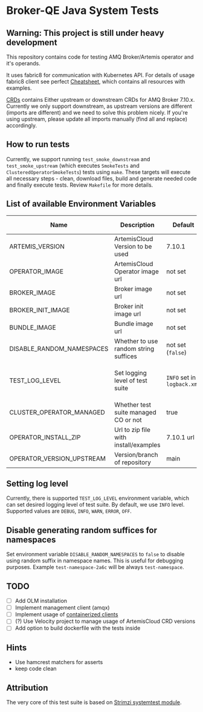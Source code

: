 # Broker-QE Java System Tests

## Warning: This project is still under heavy development

This repository contains code for testing AMQ Broker/Artemis operator and it's operands.

It uses fabric8 for communication with Kubernetes API.
For details of usage fabric8 client see perfect [Cheatsheet](https://github.com/fabric8io/kubernetes-client/blob/v6.2.0/doc/CHEATSHEET.md), which contains all resources with examples.

[CRDs](crds) contains Either upstream or downstream CRDs for AMQ Broker 7.10.x. Currently we only support downstream, as upstream versions are different (imports are different) and 
we need to solve this problem nicely. If you're using upstream, please update all imports manually (find all and replace) accordingly.

## How to run tests

Currently, we support running `test_smoke_downstream` and `test_smoke_upstream` (which executes `SmokeTests` and `ClusteredOperatorSmokeTests`) tests using `make`.
These targets will execute all necessary steps - clean, download files, build and generate needed code and finally execute tests.
Review `Makefile` for more details.


## List of available Environment Variables

| Name                      | Description                           | Default                     | Possible values                         |
|---------------------------|---------------------------------------|-----------------------------|-----------------------------------------|
| ARTEMIS_VERSION           | ArtemisCloud Version to be used       | 7.10.1                      | <url>                                   |
| OPERATOR_IMAGE            | ArtemisCloud Operator image url       | not set                     | <url>                                   |
| BROKER_IMAGE              | Broker image url                      | not set                     | <url>                                   |
| BROKER_INIT_IMAGE         | Broker init image url                 | not set                     | <url>                                   |
| BUNDLE_IMAGE              | Bundle image url                      | not set                     | <url>                                   |
| DISABLE_RANDOM_NAMESPACES | Whether to use random string suffices | not set (`false`)           | `true`, `false`                         |
| TEST_LOG_LEVEL            | Set logging level of test suite       | `INFO` set in `logback.xml` | `DEBUG`, `INFO`, `WARN`, `ERROR`, `OFF` |
| CLUSTER_OPERATOR_MANAGED  | Whether test suite managed CO or not  | true                        | `false`                                 |
| OPERATOR_INSTALL_ZIP      | Url to zip file with install/examples | 7.10.1 url                  | <url>                                   |
| OPERATOR_VERSION_UPSTREAM | Version/branch of repository          | main                        | <branch>                                |

## Setting log level
Currently, there is supported `TEST_LOG_LEVEL` environment variable, which can set desired logging level of test suite.
By default, we use `INFO` level. Supported values are `DEBUG`, `INFO`, `WARN`, `ERROR`, `OFF`.

## Disable generating random suffices for namespaces
Set environment variable `DISABLE_RANDOM_NAMESPACES` to `false` to disable using random suffix in namespace names. This is useful for debugging purposes.
Example `test-namespace-2a6c` will be always `test-namespace`.

## TODO
- [ ] Add OLM installation
- [ ] Implement management client (amqx)
- [ ] Implement usage of [containerized clients](https://github.com/rh-messaging/cli-java)
- [ ] (?) Use Velocity project to manage usage of ArtemisCloud CRD versions
- [ ] Add option to build dockerfile with the tests inside

## Hints
- Use hamcrest matchers for asserts
- keep code clean

## Attribution
The very core of this test suite is based on [Strimzi systemtest module](https://github.com/strimzi/strimzi-kafka-operator).
